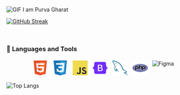 <img src="https://github.com/gharat-purva/gharat-purva/assets/143778356/8cf7f43d-85d1-4c1b-b70b-a84e78e7a7a3" alt="GIF" height="150">
I am Purva Gharat <br />

[![GitHub Streak](https://streak-stats.demolab.com/?user=gharat-purva&theme=ambient_gradient&show_icons=true)](https://git.io/streak-stats)

<br />

### 🔗 Languages and Tools
<p align="center">
<img src="https://raw.githubusercontent.com/devicons/devicon/master/icons/html5/html5-original.svg" alt="HTML5" height="40" style="vertical-align:top; margin:4px">
<img src="https://raw.githubusercontent.com/devicons/devicon/master/icons/css3/css3-original.svg" alt="CSS3" height="40" style="vertical-align:top; margin:4px">
<img src="https://raw.githubusercontent.com/devicons/devicon/master/icons/javascript/javascript-original.svg" alt="JavaScript" height="40" style="vertical-align:top; margin:4px">
<img src="https://raw.githubusercontent.com/devicons/devicon/master/icons/bootstrap/bootstrap-plain.svg" alt="Bootstrap" height="40" style="vertical-align:top; margin:4px">
<img src="https://raw.githubusercontent.com/devicons/devicon/master/icons/mysql/mysql-original.svg" alt="MySQL" height="40" style="vertical-align:top; margin:4px">
<img src="https://raw.githubusercontent.com/devicons/devicon/master/icons/php/php-original.svg" alt="PHP" height="40" style="vertical-align:top; margin:4px">
<img src="https://www.vectorlogo.zone/logos/figma/figma-icon.svg" alt="Figma" height="40" style="vertical-align:top; margin:4px">
</p>

![Top Langs](https://github-readme-stats.vercel.app/api/top-langs/?username=gharat-purva&theme=ambient_gradient)
<!---
gharat-purva/gharat-purva is a ✨ special ✨ repository because its `README.md` (this file) appears on your GitHub profile.
You can click the Preview link to take a look at your changes.
--->
